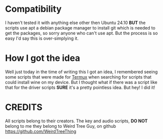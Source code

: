 # Compatibility
I haven't tested it with anything else other then Ubuntu 24.10
**BUT** the scripts use apt a debian package manager to install git which is needed to get the packages, so sorry anyone who can't use apt. But the process is so easy I'd say this is over-simplying it.

# How I got the idea
Well just today in the time of writing this I got an idea, I remembered seeing some scripts that were made for [Termux](https://github.com/termux/termux-app) when searching for scripts that could install wine on my device. But I thought what if there was a script like that for the driver scripts **SURE** it's a pretty pointless idea. But hey! I did it!
# CREDITS
All scripts belong to their creators.
The key and audio scripts, **DO NOT** belong to me they belong to Weird Tree Guy, on github
https://github.com/WeirdTreeThing

